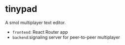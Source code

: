 # tinypad

A smol multiplayer text editor.

- `frontend`: React Router app
- `backend`:signaling server for peer-to-peer multiplayer